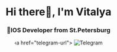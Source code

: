 <div align="center">
  <img src="https://github.com/user-attachments/assets/265dadd3-d444-4b05-ab9f-204f86a24117" alt="">
</div>

<div id="header" align="center">
<h1>Hi there👋, I'm Vitalya</h1>
<h3>IOS Developer from St.Petersburg</h3>
</div>

<div id="socials" align="center">
‹a href="telegram-url">
<img src="https://img.shields.io/badge/Telegram-blue?style=for-the-
badge&logo=telegram&logoColor=white" alt="Telegram"/>
</a>
</div>
<!--
**VitalyaTereshchuk/VitalyaTereshchuk** is a ✨ _special_ ✨ repository because its `README.md` (this file) appears on your GitHub profile.

Here are some ideas to get you started:

- 🔭 I’m currently working on ...
- 🌱 I’m currently learning ...
- 👯 I’m looking to collaborate on ...
- 🤔 I’m looking for help with ...
- 💬 Ask me about ...
- 📫 How to reach me: ...
- 😄 Pronouns: ...
- ⚡ Fun fact: ...
-->
